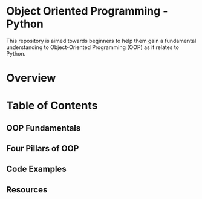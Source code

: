 # Object Oriented Programming - Python
This repository is aimed towards beginners to help them gain a fundamental understanding to Object-Oriented Programming (OOP) as it relates to Python.

# Overview

# Table of Contents
## OOP Fundamentals
## Four Pillars of OOP
## Code Examples
## Resources